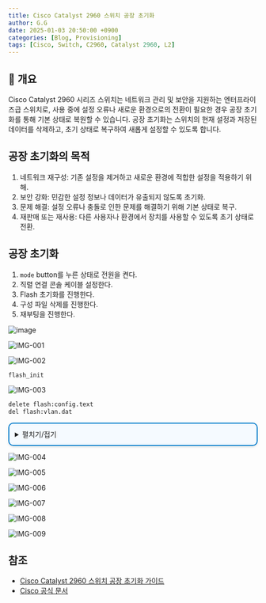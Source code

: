 ```yaml
---
title: Cisco Catalyst 2960 스위치 공장 초기화
author: G.G
date: 2025-01-03 20:50:00 +0900
categories: [Blog, Provisioning]
tags: [Cisco, Switch, C2960, Catalyst 2960, L2]
---
```


## 📘 개요
Cisco Catalyst 2960 시리즈 스위치는 네트워크 관리 및 보안을 지원하는 엔터프라이즈급 스위치로, 사용 중에 설정 오류나 새로운 환경으로의 전환이 필요한 경우 공장 초기화를 통해 기본 상태로 복원할 수 있습니다. 공장 초기화는 스위치의 현재 설정과 저장된 데이터를 삭제하고, 초기 상태로 복구하여 새롭게 설정할 수 있도록 합니다.

## 공장 초기화의 목적
1. 네트워크 재구성: 기존 설정을 제거하고 새로운 환경에 적합한 설정을 적용하기 위해.
2. 보안 강화: 민감한 설정 정보나 데이터가 유출되지 않도록 초기화.
3. 문제 해결: 설정 오류나 충돌로 인한 문제를 해결하기 위해 기본 상태로 복구.
4. 재판매 또는 재사용: 다른 사용자나 환경에서 장치를 사용할 수 있도록 초기 상태로 전환.

## 공장 초기화
1. `mode` button를 누른 상태로 전원을 켠다.
2. 직렬 연결 콘솔 케이블 설정한다.
3. Flash 초기화를 진행한다.
4. 구성 파일 삭제를 진행한다.
5. 재부팅을 진행한다.

![image](https://user-images.githubusercontent.com/36792594/208580157-9591f2de-ded0-49ba-8af0-6464bfd93294.png)

![IMG-001](https://user-images.githubusercontent.com/36792594/208579393-78cd1c27-0f8f-4007-8894-7f8fe9977a2a.png)

![IMG-002](https://user-images.githubusercontent.com/36792594/208579400-746bfb50-4096-444e-ae97-4fbd0944a0ec.png)

```bash
flash_init
```

![IMG-003](https://user-images.githubusercontent.com/36792594/208579403-48d8767d-4bb5-44f4-9ca6-8d846d3ea12d.png)

```bash
delete flash:config.text
del flash:vlan.dat
```

<details markdown="block" style="margin: 1em 0; padding: 0.8em; border: 2px solid #007acc; border-radius: 10px; background-color: #f5faff; box-shadow: 0 2px 5px rgba(0, 0, 0, 0.1);">
  <summary>
    펼치기/접기
  </summary>

```bash
switch: delete flash:config.text
Are you sure you want to delete "flash:config.text" (y/n)?y
File "flash:config.text" deleted
```

```bash
switch: del flash:vlan.dat
Are you sure you want to delete "vlan.dat" (y/n)?y
File "flash:vlan.dat" deleted
```

</details>

![IMG-004](https://user-images.githubusercontent.com/36792594/208579404-396308ed-189f-43c6-be5c-4ce959f3b736.png)

![IMG-005](https://user-images.githubusercontent.com/36792594/208579405-708b9bc9-d01b-43ff-b73d-78d26e610356.png)

![IMG-006](https://user-images.githubusercontent.com/36792594/208579406-3b8a050d-d631-40c0-ba54-3edc64e13665.png)

![IMG-007](https://user-images.githubusercontent.com/36792594/208579407-7bd183f6-c6d3-452f-8a8a-ecb22e2bfcf6.png)

![IMG-008](https://user-images.githubusercontent.com/36792594/208579409-1eda973e-aca5-43b3-8e4d-04face507c44.png)

![IMG-009](https://user-images.githubusercontent.com/36792594/208579411-b323e18a-915d-404a-b113-b2728c9ae16c.png)

## 참조
- [Cisco Catalyst 2960 스위치 공장 초기화 가이드](https://niksec.com/how-to-reset-cisco-catalyst-2960-switches-to-factory-default)
- [Cisco 공식 문서](https://www.cisco.com/c/en/us/td/docs/switches/lan/catalyst2960/hardware/installation/guide_stack/2960SHIG/HIGOVERV.html)
